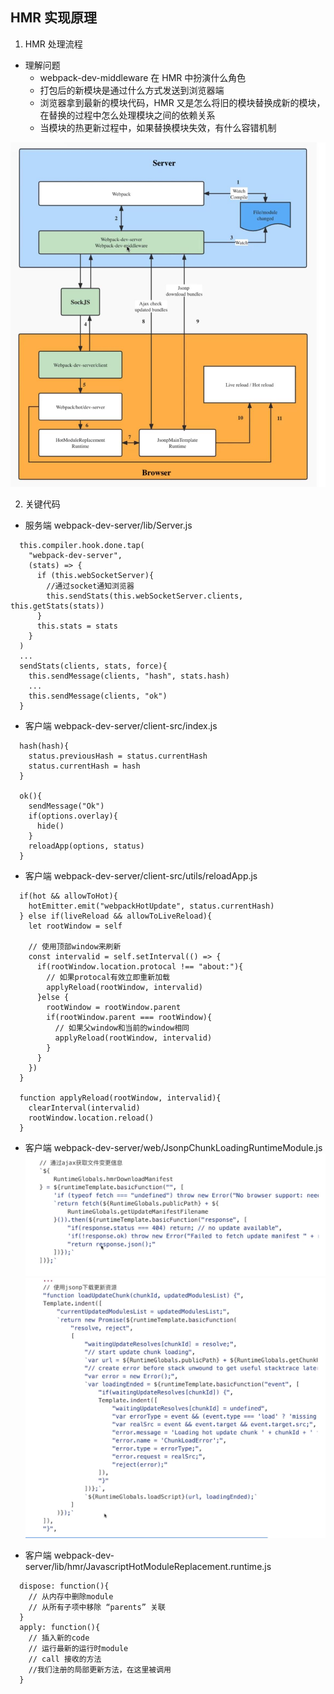 ## HMR 实现原理

1. HMR 处理流程

- 理解问题
  - webpack-dev-middleware 在 HMR 中扮演什么角色
  - 打包后的新模块是通过什么方式发送到浏览器端
  - 浏览器拿到最新的模块代码，HMR 又是怎么将旧的模块替换成新的模块，在替换的过程中怎么处理模块之间的依赖关系
  - 当模块的热更新过程中，如果替换模块失效，有什么容错机制

![HMR原理.jpg](../assets/HMR原理.jpg)

2. 关键代码

- 服务端 webpack-dev-server/lib/Server.js

```
  this.compiler.hook.done.tap(
    "webpack-dev-server",
    (stats) => {
      if (this.webSocketServer){
        //通过socket通知浏览器
        this.sendStats(this.webSocketServer.clients, this.getStats(stats))
      }
      this.stats = stats
    }
  )
  ...
  sendStats(clients, stats, force){
    this.sendMessage(clients, "hash", stats.hash)
    ...
    this.sendMessage(clients, "ok")
  }
```

- 客户端 webpack-dev-server/client-src/index.js

```
  hash(hash){
    status.previousHash = status.currentHash
    status.currentHash = hash
  }

  ok(){
    sendMessage("Ok")
    if(options.overlay){
      hide()
    }
    reloadApp(options, status)
  }

```

- 客户端 webpack-dev-server/client-src/utils/reloadApp.js

```
  if(hot && allowToHot){
    hotEmitter.emit("webpackHotUpdate", status.currentHash)
  } else if(liveReload && allowToLiveReload){
    let rootWindow = self

    // 使用顶部window来刷新
    const intervalid = self.setInterval(() => {
      if(rootWindow.location.protocal !== "about:"){
        // 如果protocal有效立即重新加载
        applyReload(rootWindow, intervalid)
      }else {
        rootWindow = rootWindow.parent
        if(rootWindow.parent === rootWindow){
          // 如果父window和当前的window相同
          applyReload(rootWindow, intervalid)
        }
      }
    })
  }

  function applyReload(rootWindow, intervalid){
    clearInterval(intervalid)
    rootWindow.location.reload()
  }

```

- 客户端 webpack-dev-server/web/JsonpChunkLoadingRuntimeModule.js
  ![jsonp1.jpg](../assets/jsonp1.jpg)
  ![jsonp2.jpg](../assets/jsonp2.jpg)

- 客户端 webpack-dev-server/lib/hmr/JavascriptHotModuleReplacement.runtime.js

```
  dispose: function(){
    // 从内存中删除module
    // 从所有子项中移除 “parents” 关联
  }
  apply: function(){
    // 插入新的code
    // 运行最新的运行时module
    // call 接收的方法
    //我们注册的局部更新方法，在这里被调用
  }
```
